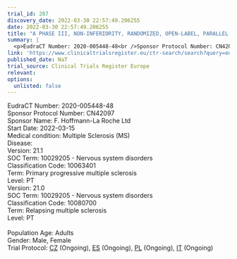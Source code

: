 ```yaml
---
trial_id: 287
discovery_date: 2022-03-30 22:57:49.206255
date: 2022-03-30 22:57:49.206255
title: "A PHASE III, NON-INFERIORITY, RANDOMIZED, OPEN-LABEL, PARALLEL GROUP, MULTICENTER STUDY TO INVESTIGATE THE PHARMACOKINETICS, PHARMACODYNAMICS, SAFETY AND RADIOLOGICAL AND CLINICAL EFFECTS OF SUBCUT..."
summary: |
  <p>EudraCT Number: 2020-005448-48<br />Sponsor Protocol Number: CN42097<br />Sponsor Name: F. Hoffmann-La Roche Ltd<br />Start Date: 2022-03-15<br />Medical condition: Multiple Sclerosis (MS)<br />Disease: <br />Version: 21.1<br />SOC Term: 10029205 - Nervous system disorders<br />Classification Code: 10063401<br />Term: Primary progressive multiple sclerosis<br />Level: PT<br />Version: 21.0<br />SOC Term: 10029205 - Nervous system disorders<br />Classification Code: 10080700<br />Term: Relapsing multiple sclerosis<br />Level: PT<br /><br />Population Age: Adults<br />Gender: Male, Female<br />Trial Protocol: <a href="https://www.clinicaltrialsregister.eu/ctr-search/trial/2020-005448-48/CZ">CZ</a> (Ongoing), <a href="https://www.clinicaltrialsregister.eu/ctr-search/trial/2020-005448-48/ES">ES</a> (Ongoing), <a href="https://www.clinicaltrialsregister.eu/ctr-search/trial/2020-005448-48/PL">PL</a> (Ongoing), <a href="https://www.clinicaltrialsregister.eu/ctr-search/trial/2020-005448-48/IT">IT</a> (Ongoing)</p>
link: 'https://www.clinicaltrialsregister.eu/ctr-search/search?query=eudract_number:2020-005448-48'
published_date: NaT
trial_source: Clinical Trials Register Europe
relevant: 
options:
  unlisted: false
---
```

<p>EudraCT Number: 2020-005448-48<br />Sponsor Protocol Number: CN42097<br />Sponsor Name: F. Hoffmann-La Roche Ltd<br />Start Date: 2022-03-15<br />Medical condition: Multiple Sclerosis (MS)<br />Disease: <br />Version: 21.1<br />SOC Term: 10029205 - Nervous system disorders<br />Classification Code: 10063401<br />Term: Primary progressive multiple sclerosis<br />Level: PT<br />Version: 21.0<br />SOC Term: 10029205 - Nervous system disorders<br />Classification Code: 10080700<br />Term: Relapsing multiple sclerosis<br />Level: PT<br /><br />Population Age: Adults<br />Gender: Male, Female<br />Trial Protocol: <a href="https://www.clinicaltrialsregister.eu/ctr-search/trial/2020-005448-48/CZ">CZ</a> (Ongoing), <a href="https://www.clinicaltrialsregister.eu/ctr-search/trial/2020-005448-48/ES">ES</a> (Ongoing), <a href="https://www.clinicaltrialsregister.eu/ctr-search/trial/2020-005448-48/PL">PL</a> (Ongoing), <a href="https://www.clinicaltrialsregister.eu/ctr-search/trial/2020-005448-48/IT">IT</a> (Ongoing)</p>